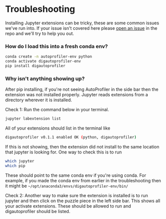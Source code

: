 # Troubleshooting

Installing Jupyter extensions can be tricky, these are some common issues we've run into. If your issue isn't covered here please [open an issue](https://github.com/cmudig/AutoProfiler/issues) in the repo and we'll try to help you out.

### How do I load this into a fresh conda env?

```bash
conda create -n autoprofiler-env python
conda activate digautoprofiler-env
pip install digautoprofiler
```

### Why isn't anything showing up?

After pip installing, if you're not seeing AutoProfiler in the side bar then the extension was not installed properly. Jupyter reads extensions from a directory wherever it is installed.

Check 1: Run the command below in your terminal.

```bash
jupyter labextension list
```

All of your extensions should list in the terminal like

```bash
digautoprofiler v0.1.1 enabled OK (python, digautoprofiler)
```

If this is not showing, then the extension did not install to the same location that jupyter is looking for. One way to check this is to run

```bash
which jupyter
which pip
```

These should point to the same conda env if you're using conda. For example, if you made the conda env from earlier in the troubleshooting then it might be `~/opt/anaconda3/envs/digautoprofiler-env/bin/`

Check 2: Another way to make sure the extension is installed is to run jupyter and then click on the puzzle piece in the left side bar. This shows all your activate extensions. These should be allowed to run and digautoprofiler should be listed.

